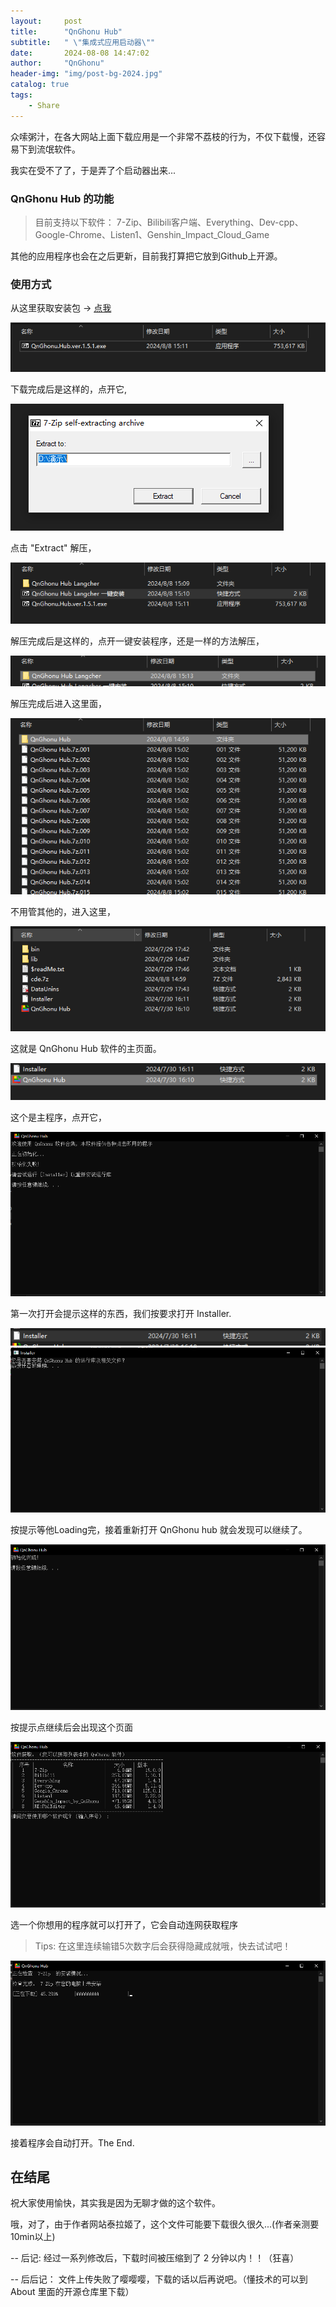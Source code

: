 ```yaml
---
layout:     post
title:      "QnGhonu Hub"
subtitle:   " \"集成式应用启动器\""
date:       2024-08-08 14:47:02
author:     "QnGhonu"
header-img: "img/post-bg-2024.jpg"
catalog: true
tags:
    - Share
---
```


众嗦粥汁，在各大网站上面下载应用是一个非常不荔枝的行为，不仅下载慢，还容易下到流氓软件。

我实在受不了了，于是弄了个启动器出来...

### QnGhonu Hub 的功能

> 目前支持以下软件：
> 7-Zip、Bilibili客户端、Everything、Dev-cpp、Google-Chrome、Listen1、Genshin_Impact_Cloud_Game

其他的应用程序也会在之后更新，目前我打算把它放到Github上开源。

### 使用方式

从这里获取安装包 -> [点我](tmp/QnGhonu.Hub.ver.1.5.1.exe "QnGhonu Hub(ver1.5.1)")

![Step1](/img/post/2024-08/01.PNG)

下载完成后是这样的，点开它,

![Step2](/img/post/2024-08/02.PNG)

点击 "Extract" 解压，

![Step3](/img/post/2024-08/03.PNG)

解压完成后是这样的，点开一键安装程序，还是一样的方法解压，

![Step4](/img/post/2024-08/04.PNG)

解压完成后进入这里面，

![Step5](/img/post/2024-08/05.PNG)

不用管其他的，进入这里，

![Step6](/img/post/2024-08/06.PNG)

这就是 QnGhonu Hub 软件的主页面。

![Step7](/img/post/2024-08/07.PNG)

这个是主程序，点开它，

![Step8](/img/post/2024-08/08.PNG)

第一次打开会提示这样的东西，我们按要求打开 Installer.

![Step9](/img/post/2024-08/09.PNG)
![Step10](/img/post/2024-08/10.PNG)

按提示等他Loading完，接着重新打开 QnGhonu hub 就会发现可以继续了。

![Step11](/img/post/2024-08/11.PNG)

按提示点继续后会出现这个页面

![Step12](/img/post/2024-08/12.PNG)

选一个你想用的程序就可以打开了，它会自动连网获取程序
> Tips: 在这里连续输错5次数字后会获得隐藏成就哦，快去试试吧！

![Step13](/img/post/2024-08/13.PNG)

接着程序会自动打开。The End.

## 在结尾

祝大家使用愉快，其实我是因为无聊才做的这个软件。

哦，对了，由于作者网站泰拉姬了，这个文件可能要下载很久很久...(作者亲测要10min以上)

-- 后记: 经过一系列修改后，下载时间被压缩到了 2 分钟以内！！（狂喜）

-- 后后记： 文件上传失败了嘤嘤嘤，下载的话以后再说吧。（懂技术的可以到 About 里面的开源仓库里下载）
